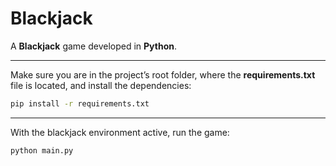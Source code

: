 # Blackjack

A **Blackjack** game developed in **Python**.

---

Make sure you are in the project’s root folder, where the **requirements.txt** file is located, and install the dependencies:
```bash
pip install -r requirements.txt
```

---

With the blackjack environment active, run the game:
```bash
python main.py
```
